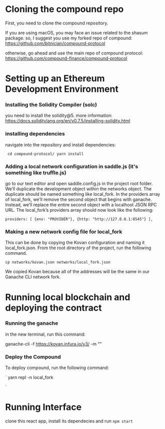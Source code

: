 # Cloning the compound repo

First, you need to clone the compound repository.

If you are using macOS, you may face an issue related to the shasum package. so, I suggest you use my forked repo of compound:
https://github.com/bitnician/compound-protocol

otherwise, go ahead and use the main repo of compound protocol:
https://github.com/compound-finance/compound-protocol

# Setting up an Ethereum Development Environment

### Installing the Solidity Compiler (solc)

you need to install the solidity@5. more information:
https://docs.soliditylang.org/en/v0.7.5/installing-solidity.html

### installing dependencies

navigate into the repository and install dependencies:

` cd compound-protocol/ yarn install`

### Adding a local network configuration in saddle.js (it's something like truffle.js)

go to our text editor and open saddle.config.js in the project root folder. We’ll duplicate the development object within the networks object. The duplicate should be named something like local_fork.
In the providers array of local_fork, we’ll remove the second object that begins with ganache. Instead, we’ll replace the entire second object with a localhost JSON RPC URL. The local_fork’s providers array should now look like the following:

`providers: [ {env: "PROVIDER"}, {http: "http://127.0.0.1:8545"} ],`

### Making a new network config file for local_fork

This can be done by copying the Kovan configuration and naming it local_fork.json. From the root directory of the project, run the following command.

`cp networks/kovan.json networks/local_fork.json`

We copied Kovan because all of the addresses will be the same in our Ganache CLI network fork.

# Running local blockchain and deploying the contract

### Running the ganache

in the new terminal, run this command:

ganache-cli -f https://kovan.infura.io/v3/<infuraProjectId> -m "<Your-Mnemonic>"

### Deploy the Compound

To deploy compound, run the following command:

`
yarn repl -n local_fork

`

# Running Interface

clone this react app, install its dependecies and run `npm start`
